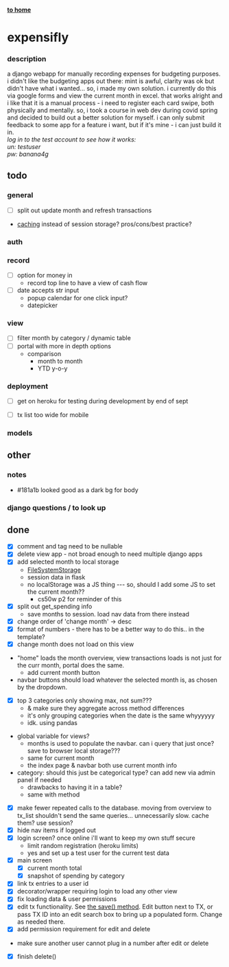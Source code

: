 #### [to home](https://jackforgash.com/)

# expensifly

### description
a django webapp for manually recording expenses for budgeting purposes.  
i didn't like the budgeting apps out there: mint is awful, clarity was ok but didn't have what i wanted... so, i made my own solution. i currently do this via google forms and view the current month in excel. that works alright and i like that it is a manual process - i need to register each card swipe, both physically and mentally. so, i took a course in web dev during covid spring and decided to build out a better solution for myself. i can only submit feedback to some app for a feature i want, but if it's mine - i can just build it in.  
*log in to the test account to see how it works:*  
*un: testuser*  
*pw: banana4g*  

## todo
### general
- [ ] split out update month and refresh transactions
- [caching](https://docs.djangoproject.com/en/3.0/topics/cache/) instead of session storage? pros/cons/best practice?

### auth

### record
- [ ] option for money in
  - record top line to have a view of cash flow
- [ ] date accepts str input
  - popup calendar for one click input?
  - datepicker

### view
- [ ] filter month by category / dynamic table
- [ ] portal with more in depth options
  - comparison
    - month to month
    - YTD y-o-y


### deployment
- [ ] get on heroku for testing during development by end of sept
- [ ] tx list too wide for mobile


### models


## other
### notes
- #181a1b looked good as a dark bg for body


### django questions / to look up


## done

- [x] comment and tag need to be nullable
- [x] delete view app - not broad enough to need multiple django apps
- [x] add selected month to local storage
	- [FileSystemStorage](https://docs.djangoproject.com/en/3.1/ref/files/storage/)
	- session data in flask
	- no localStorage was a JS thing --- so, should I add some JS to set the current month??
		- cs50w p2 for reminder of this
- [x] split out get_spending info
  - save months to session. load nav data from there instead
- [x] change order of 'change month' -> desc
- [x] format of numbers - there has to be a better way to do this.. in the template?
- [x] change month does not load on this view
- "home" loads the month overview, view transactions loads is not just for the curr month, portal does the same.
  - add current month button
- navbar buttons should load whatever the selected month is, as chosen by the dropdown.
- [x] top 3 categories only showing max, not sum???
  - & make sure they aggregate across method differences
  - it's only grouping categories when the date is the same whyyyyyy
  - idk. using pandas
- global variable for views?
  - months is used to populate the navbar. can i query that just once? save to browser local storage???
  - same for current month
  - the index page & navbar both use current month info
- category: should this just be categorical type? can add new via admin panel if needed
  - drawbacks to having it in a table?
  - same with method
- [x] make fewer repeated calls to the database. moving from overview to tx_list shouldn't send the same queries... unnecessarily slow. cache them? use session?
- [x] hide nav items if logged out
- [x] login screen? once online i'll want to keep my own stuff secure
  - limit random registration (heroku limits)
  - yes and set up a test user for the current test data
- [x] main screen
  - [x] current month total
  - [x] snapshot of spending by category
- [x] link tx entries to a user id
- [x] decorator/wrapper requiring login to load any other view
- [x] fix loading data & user permissions
- [x] edit tx functionality. See [the save() method](https://docs.djangoproject.com/en/3.0/topics/forms/modelforms/#the-save-method). Edit button next to TX, or pass TX ID into an edit search box to bring up a populated form. Change as needed there.
- [x] add permission requirement for edit and delete
- make sure another user cannot plug in a number after edit or delete
- [x] finish delete()
